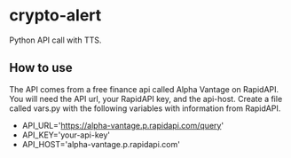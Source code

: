 # crypto-alert
Python API call with TTS. 

## How to use
The API comes from a free finance api called Alpha Vantage on RapidAPI.
You will need the API url, your RapidAPI key, and the api-host.
Create a file called vars.py with the following variables with information from RapidAPI.
- API_URL='https://alpha-vantage.p.rapidapi.com/query'
- API_KEY='your-api-key'
- API_HOST='alpha-vantage.p.rapidapi.com'
